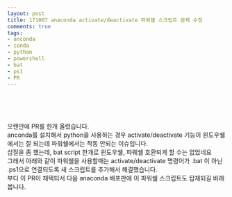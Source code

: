 ```yaml
---
layout: post
title: 171007 anaconda activate/deactivate 파워쉘 스크립트 문제 수정
comments: true
tags:
- anconda
- conda
- python
- powershell
- bat
- ps1
- PR
---
```


<!-- TOC -->


<!-- /TOC -->


<br>
<br>
<br>

오랜만에 PR를 한개 올렸습니다. <br>
anconda를 설치해서 python을 사용하는 경우 activate/deactivate 기능이 윈도우쉘에서는 잘 되는데 파워쉘에서는 작동 안되는 이슈입니다. <br>
삽질을 좀 했는데, bat script 한개로 윈도우쉘, 파웨쉘 호환되게 할 수는 없었네요 <br>
그래서 아래와 같이 파워쉘을 사용할때는 activate/deactivate 명령어가 .bat 이 아닌 .ps1으로 연결되도록 새 스크립트를 추가해서 해결했습니다. <br>
부디 이 PR이 채택되서 다음 anaconda 배포판에 이 파워쉘 스크립트도 탑재되길 바래봅니다. <br>

<script src="https://htmlpartitionsync.azurewebsites.net/api/PartitionJs?url=https%3A%2F%2Fgithub.com%2Fconda%2Fconda%2Fpull%2F6090&xpath=%2F%2Fdiv%5B%40class%3D%22repository-content%22%5D"></script>